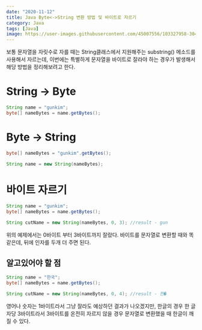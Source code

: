 ```yaml
---
date: "2020-11-12"
title: Java Byte<->String 변환 방법 및 바이트로 자르기
category: Java
tags: [Java]
image: https://user-images.githubusercontent.com/45007556/103327958-30424300-4a9a-11eb-810d-70513ba86130.png
---
```


보통 문자열을 자릿수로 자를 때는 String클래스에서 지원해주는 substring() 메소드를 사용해서 자르는데, 이번에는 특별하게 문자열을 바이트로 잘라야 하는 경우가 발생해서 해당 방법을 정리해보려고 한다.

# String -> Byte

```java
String name = "gunkim";
byte[] nameBytes = name.getBytes();
```

# Byte -> String

```java
byte[] nameBytes = "gunkim".getBytes();

String name = new String(nameBytes);
```

# 바이트 자르기

```java
String name = "gunkim";
byte[] nameBytes = name.getBytes();

String cutName = new String(nameBytes, 0, 3); //result - gun
```

위의 예제에서는 0바이트 부터 3바이트까지 잘랐다. 바이트를 문자열로 변환할 때와 똑같은데, 뒤에 인자를 두개 더 주면 된다.

## 알고있어야 할 점

```java
String name = "한국";
byte[] nameBytes = name.getBytes();

String cutName = new String(nameBytes, 0, 4); //result - 한�
```

영어나 숫자는 1바이트라서 그냥 잘라도 예상하던 결과가 나오겠지만, 한글의 경우 한 글자당 3바이트라서 3바이트를 온전히 자르지 않을 경우 문자열로 변환했을 때 한글이 깨질 수 있다.
